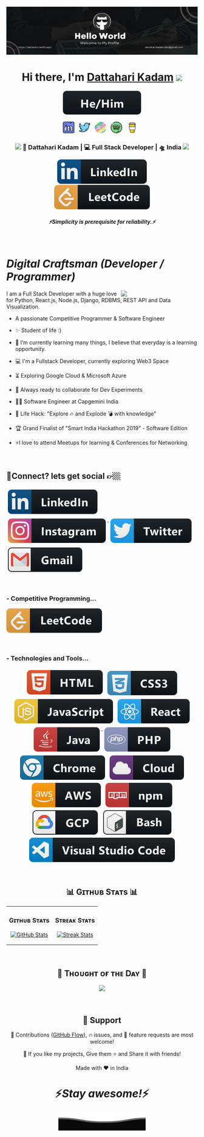 <!-- Banner -->
![dattahari7 Banner Image](./gitbanner.png)
<div align="center">
   <h1>Hi there, I'm <a href="">Dattahari Kadam</a> <img src="https://media.giphy.com/media/hvRJCLFzcasrR4ia7z/giphy.gif" width="25px"> </h1>
   
   <img src="svg/pronouns/hehim.svg"> 
</div>


<p align='center'>
  <a href="www.linkedin.com/in/dattahari-kadam7"><img height="30" src="linkedin.png"></a>&nbsp;&nbsp;
<a href="https://twitter.com/DattahariKadam1"><img height="30" src="twitter.png"></a>&nbsp;&nbsp;
<a href="#"><img height="30" src="devto.png"></a>&nbsp;&nbsp;
<a href="#"><img height="30" src="spotify.png"></a>&nbsp;&nbsp;
 <a href="#"><img height="30" src="coffee.jpg"></a>&nbsp;&nbsp;
</p>

<div align="center">
<h3><img src="https://media.giphy.com/media/WUlplcMpOCEmTGBtBW/giphy.gif" width="30"> 🙎 Dattahari Kadam | 💻 Full Stack Developer | 🛸 India  <img src="https://media.giphy.com/media/WUlplcMpOCEmTGBtBW/giphy.gif" width="30"></h3>
</div>

<p align="center">
   <a href="https://www.linkedin.com/in/dattahari-kadam7"><img alt="Linkedin" src="svg/social/linkedin.svg"></a>
   <br>
   <a href="https://leetcode.com/u/Dattahari07/"><img alt="Leetcode" src="svg/dev/services/leetcode.svg"></a>
 </p>
 
 <h5 align="center">
   <i>⚡️Simplicity is prerequisite for reliability.⚡️</i>
  </h5>
 
 
<br />

# *Digital Craftsman (Developer / Programmer)*

<!--Night Owl image-->
<div>
  <img align="right" width="40%" src="https://owlbertsio-resized.s3.amazonaws.com/Popper.psd.full.png">
</div>
<!--Start Intro-->               
<p align="left">I am a Full Stack Developer with a huge love for Python, React.js, Node.js, Django, RDBMS, REST API and Data Visualization. </p>

- A passionate Competitive Programmer & Software Engineer

- ✨ Student of life :)
  
- 🌱 I’m currently learning many things, I believe that everyday is a learning opportunity.

- 💻 I'm a Fullstack Developer, currently exploring Web3 Space

- ⏳ Exploring Google Cloud & Microsoft Azure

- 🚀 Always ready to collaborate for Dev Experiments

- 👨‍💻 Software Engineer at Capgemini India

- 🎯 Life Hack: "Explore 🔥 and Explode 💣 with knowledge"

- 🏆 Grand Finalist of "Smart India Hackathon 2019" - Software Edition

- ⚡I love to attend Meetups for learning & Conferences for Networking

<br/>

## 💬Connect? lets get social 👉🏼

<p align="left">

  <a href="https://www.linkedin.com/in/dattahari-kadam7">
    <img src="svg/social/linkedin.svg" alt="linkedin" style="vertical-align:top; margin:6px 4px">
  </a>
  
  <a href="https://www.instagram.com/dattahari_kadam_/">
    <img src="svg/social/instagram.svg" alt="instagram" style="vertical-align:top; margin:6px 4px">
  </a>

  <a href="https://twitter.com/DattahariKadam1">
    <img src="svg/social/twitter.svg" alt="twitter" style="vertical-align:top; margin:6px 4px">
  </a>

  <a href="dattaharik61@gmail.com">
    <img src="svg/social/gmail.svg" alt="gmail" style="vertical-align:top; margin:6px 4px">
  </a>

</p>

<br/>

### - Competitive Programming...
<p align="left">
   <a href="https://leetcode.com/u/Dattahari07/"><img alt="Leetcode" src="svg/dev/services/leetcode.svg"></a>
</p>

<br/>

### - Technologies and Tools...

<p align="center">

  <img src="svg/dev/languages/html.svg" alt="html" style="vertical-align:top; margin:4px">
  
  <a href="#">
    <img src="svg/dev/languages/css3.svg" alt="css3" style="vertical-align:top; margin:6px 4px">
  </a>  
  <img src="svg/dev/languages/js.svg" alt="js" style="vertical-align:top; margin:4px">
  <img src="svg/dev/frameworks/react.svg" alt="react" style="vertical-align:top; margin:4px">
  <a href="#">
    <img src="svg/dev/languages/java.svg" alt="java" style="vertical-align:top; margin:6px 4px">
  </a>
    <a href="#">
    <img src="svg/dev/languages/php.svg" alt="php" style="vertical-align:top; margin:6px 4px">
  </a>  
 
  <img src="svg/dev/misc/chrome.svg" alt="chrome" style="vertical-align:top; margin:4px">
  <img src="svg/dev/misc/cloud.svg" alt="cloud" style="vertical-align:top; margin:4px">
  <img src="svg/dev/services/aws.svg" alt="aws" style="vertical-align:top; margin:4px">
  <img src="svg/dev/services/npm.svg" alt="npm" style="vertical-align:top; margin:4px">
  <img src="svg/dev/services/gcp.svg" alt="gcp" style="vertical-align:top; margin:4px">
  <img src="svg/dev/tools/bash.svg" alt="bash" style="vertical-align:top; margin:4px">
  <img src="svg/dev/tools/visualstudio_code.svg" alt="vscode" style="vertical-align:top; margin:4px">

</p>
<br/>

<!--Github stats Table--> 
<h2 align="center">📊 Gɪᴛʜᴜʙ Sᴛᴀᴛs 📊</h2>

<table width="100%">
  <tr>
    <td width="50%">
      <h3 align="center"><strong>Gɪᴛʜᴜʙ Sᴛᴀᴛs</strong></h3>
      <p align="center">
        <a href="https://github.com/dattahari7">
          <img align="center" src="https://github-readme-stats.vercel.app/api?username=dattahari7&count_private=true&show_icons=true&theme=nightowl&bg_color=0,000000,441350&title_color=c56a90&text_color=ffffff&rank_icon=github&hide=prs,issues,contribs&show=reviews,prs_merged,prs_merged_percentage" alt="GitHub Stats" />
        </a>
      </p>
    </td>
    <td width="50%">
      <h3 align="center"><strong>Sᴛʀᴇᴀᴋ Sᴛᴀᴛs</strong></h3>
      <p align="center">
        <a href="https://github.com/dattahari7">
          <img align="center" src="https://streak-stats.demolab.com?user=dattahari7&theme=nightowl&background=0,000000,441350&fire=ffeb95&ring=ffeb95&sideNums=ffffff&sideLabels=ffffff&dates=c56a90&currStreakNum=ffffff" alt="Streak Stats" />
        </a>
      </p>
    </td>
  </tr>
</table>
<br />


<!--Dynamic Quote card updates everyday at 12 PM--> 
<h2 align="center">🌟 Tʜᴏᴜɢʜᴛ ᴏғ ᴛʜᴇ Dᴀʏ 🌟</h2>

<!--STARTS_HERE_QUOTE_CARD-->
<p align="center">
    <img src="https://readme-daily-quotes.vercel.app/api?author=George%20Eliot&quote=Every%20limit%20is%20a%20beginning%20as%20well%20as%20an%20ending.&theme=dark&bg_color=220a28&author_color=ffeb95&accent_color=c56a90">
</p>
<!--ENDS_HERE_QUOTE_CARD-->
   
<br />

<h2 align="center">🤝 Support</h2>

<p align="center">🎀 Contributions (<a href="https://guides.github.com/introduction/flow" title="GitHub flow">GitHub Flow</a>), 🔥 issues, and 🥮 feature requests are most welcome!</p>

<p align="center">💙 If you like my projects, Give them ⭐ and Share it with friends!</p>
</p>
<p align="center">Made with ❤️ in India</p>

<h1 align='center'>⚡️<i>Stay awesome!</i>⚡️</h1>

<p align="center">
  <img src="svg/Bottom.svg" alt="Github Stats" />
</p>
